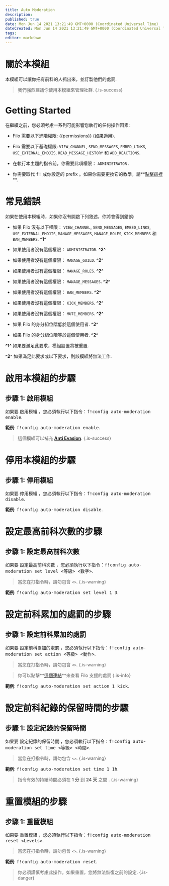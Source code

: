 ```yaml
---
title: Auto Moderation
description:
published: true
date: Mon Jun 14 2021 13:21:49 GMT+0000 (Coordinated Universal Time)
dateCreated: Mon Jun 14 2021 13:21:49 GMT+0000 (Coordinated Universal Time)
tags:
editor: markdown
---
```


# 關於本模組

本模組可以讓你把有前科的人抓出來，並訂製他們的處罰.

> 我們強烈建議你使用本模組來管理社群.
{.is-success}

# Getting Started

在繼續之前，您必須考慮一系列可能影響您執行的任何操作因素:

- Filo 需要以下進階權限: {{permissions}} (如果適用).

- Filo 需要以下基礎權限: ``VIEW_CHANNEL``, ``SEND_MESSAGES``, ``EMBED_LINKS``, ``USE_EXTERNAL_EMOJIS``, ``READ_MESSAGE_HISTORY`` 和 ``ADD_REACTIONS``.

- 在執行本主題的指令前，你需要此項權限： ``ADMINISTRATOR`` .

- 你需要取代 <kbd>f!</kbd> 成你設定的 prefix 。如果你需要更換它的教學，請**[點擊這裡](https://wiki.filobot.xyz/zh-Tw/modules/prefix)**.

# 常見錯誤

如果在使用本模組時，如果你沒有開啟下列敘述，你將會得到錯誤:

- 如果 Filo 沒有以下權限： ``VIEW_CHANNEL``, ``SEND_MESSAGES``, ``EMBED_LINKS``, ``USE_EXTERNAL_EMOJIS``, ``MANAGE_MESSAGES``, ``MANAGE_ROLES``, ``KICK_MEMBERS`` 和 ``BAN_MEMBERS``. **^1^**

- 如果使用者沒有這個權限： ``ADMINISTRATOR``. **^2^**

- 如果使用者沒有這個權限： ``MANAGE_GUILD``. **^2^**

- 如果使用者沒有這個權限： ``MANAGE_ROLES``. **^2^**

- 如果使用者沒有這個權限： ``MANAGE_MESSAGES``. **^2^**

- 如果使用者沒有這個權限： ``BAN_MEMBERS``. **^2^**

- 如果使用者沒有這個權限： ``KICK_MEMBERS``. **^2^**

- 如果使用者沒有這個權限： ``MUTE_MEMBERS``. **^2^**

- 如果 Filo 的身分組位階低於這個使用者. **^2^**

- 如果 Filo 的身分組位階等於這個使用者. **^2^**

**^1^** 如果要滿足此要求，模組設置將被重置.

**^2^** 如果滿足此要求或以下要求，則該模組將無法工作.

# 啟用本模組的步驟

## **步驟 1**: 啟用模組

如果要 啟用模組 ，您必須執行以下指令：<kbd>f!config auto-moderation enable</kbd>.

**範例**: <kbd>f!config auto-moderation enable</kbd>.

> 這個模組可以補充 **[Anti Evasion](https://wiki.filobot.xyz/zh-Tw/modules/anti-evasion)**.
{.is-success}

# 停用本模組的步驟

## **步驟 1**: 停用模組

如果要 停用模組 ，您必須執行以下指令：<kbd>f!config auto-moderation disable</kbd>.

**範例**: <kbd>f!config auto-moderation disable</kbd>.

# 設定最高前科次數的步驟

## **步驟 1**: 設定最高前科次數

如果要 設定最高前科次數 ，您必須執行以下指令：<kbd>f!config auto-moderation set level \<等級> \<數字></kbd>.

> 當您在打指令時，請勿包含 ``<>``.
{.is-warning}

**範例**: <kbd>f!config auto-moderation set level 1 3</kbd>.

# 設定前科累加的處罰的步驟

## **步驟 1**: 設定前科累加的處罰

如果要 設定前科累加的處罰 ，您必須執行以下指令：<kbd>f!config auto-moderation set action \<等級> \<動作></kbd>.

> 當您在打指令時，請勿包含 ``<>``.
{.is-warning}

> 你可以點擊**[這個連結](https://wiki.filobot.xyz/zh-Tw/modules/auto-moderation/actions)**來查看 Filo 支援的處罰
{.is-info}

**範例**: <kbd>f!config auto-moderation set action 1 kick</kbd>.

# 設定前科紀錄的保留時間的步驟

## **步驟 1**: 設定紀錄的保留時間

如果要 設定紀錄的保留時間 ，您必須執行以下指令：<kbd>f!config auto-moderation set time \<等級> \<時間></kbd>.

> 當您在打指令時，請勿包含 ``<>``.
{.is-warning}

**範例**: <kbd>f!config auto-moderation set time 1 1h</kbd>.

> 指令有效的持續時間必須在 **1 分** 到 **24 天** 之間 .
{.is-warning}

# 重置模組的步驟

## **步驟 1**: 重置模組

如果要 重置模組 ，您必須執行以下指令：<kbd>f!config auto-moderation reset \<Levels></kbd>.

> 當您在打指令時，請勿包含 ``<>``.
{.is-warning}

**範例**: <kbd>f!config auto-moderation reset</kbd>.

> 你必須謹慎考慮此操作。如果重置，您將無法恢復之前的設定.
{.is-danger}
